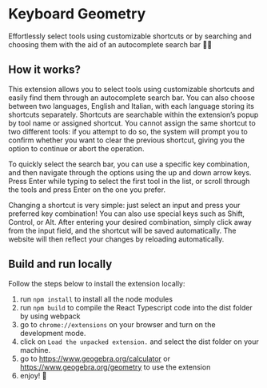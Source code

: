 # Keyboard Geometry

Effortlessly select tools using customizable shortcuts or by searching and choosing them with the aid of an autocomplete
search bar 🏄‍♂️

## How it works?

This extension allows you to select tools using customizable shortcuts and easily find them through an autocomplete
search bar. You can also choose between two languages, English and Italian, with each language storing its shortcuts
separately. Shortcuts are searchable within the extension’s popup by tool name or assigned shortcut. You cannot assign
the same shortcut to two different tools: if you attempt to do so, the system will prompt you to confirm whether you
want to clear the previous shortcut, giving you the option to continue or abort the operation.

To quickly select the search bar, you can use a specific key combination, and then navigate through the options using
the up and down arrow keys. Press Enter while typing to select the first tool in the list, or scroll through the tools
and press Enter on the one you prefer.

Changing a shortcut is very simple: just select an input and press your preferred key combination! You can also use
special keys such as Shift, Control, or Alt. After entering your desired combination, simply click away from the input
field, and the shortcut will be saved automatically. The website will then reflect your changes by reloading
automatically.

## Build and run locally

Follow the steps below to install the extension locally:

1. run `npm install` to install all the node modules
2. run `npm build` to compile the React Typescript code into the dist folder by using webpack
3. go to `chrome://extensions` on your browser and turn on the development mode.
4. click on `Load the unpacked extension.` and select the dist folder on your machine.
5. go to https://www.geogebra.org/calculator or https://www.geogebra.org/geometry to use the extension
6. enjoy! 🤙